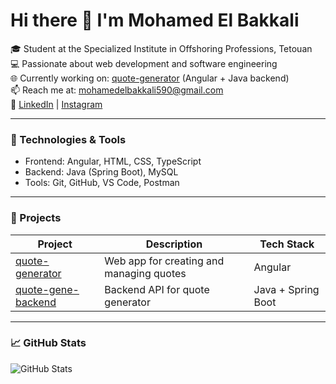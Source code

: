 # Hi there 👋 I'm Mohamed El Bakkali

🎓 Student at the Specialized Institute in Offshoring Professions, Tetouan  
💻 Passionate about web development and software engineering  
🌐 Currently working on: [quote-generator](https://github.com/MOHAMED-ELBAKKALI/quote-generator) (Angular + Java backend)  
📫 Reach me at: mohamedelbakkali590@gmail.com  
🔗 [LinkedIn](https://www.linkedin.com/in/mohamed-el-bakkali-26a261348) | [Instagram](https://www.instagram.com/mohamed.elbakkali_)

---

### 🔧 Technologies & Tools
- Frontend: Angular, HTML, CSS, TypeScript
- Backend: Java (Spring Boot), MySQL
- Tools: Git, GitHub, VS Code, Postman

---

### 🚀 Projects
| Project | Description | Tech Stack |
|--------|-------------|------------|
| [quote-generator](https://github.com/MOHAMED-ELBAKKALI/quote-generator) | Web app for creating and managing quotes | Angular |
| [quote-gene-backend](https://github.com/MOHAMED-ELBAKKALI/quote-gene-backend) | Backend API for quote generator | Java + Spring Boot |

---

### 📈 GitHub Stats
![GitHub Stats](https://github-readme-stats.vercel.app/api?username=MOHAMED-ELBAKKALI&show_icons=true&theme=tokyonight)
